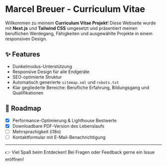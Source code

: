 # Marcel Breuer - Curriculum Vitae

Willkommen zu meinem **Curriculum Vitae Projekt**! Diese Webseite wurde mit **Next.js** und **Tailwind CSS** umgesetzt und präsentiert meinen beruflichen Werdegang, Fähigkeiten und ausgewählte Projekte in einem responsiven Design.

## ✨ Features

- Dunkelmodus-Unterstützung
- Responsive Design für alle Endgeräte
- SEO-optimierte Struktur
- Automatisch generierte `sitemap.xml` und `robots.txt`
- Klar gegliederte Bereiche: Berufliche Erfahrung, Bildungsgang und Qualifikationen

## 🔭 Roadmap

- [x] Performance-Optimierung & Lighthouse Bestwerte
- [x] Downloadbare PDF-Version des Lebenslaufs
- [ ] Mehrsprachigkeit (i18n)
- [ ] Kontaktformular mit E-Mail-Benachrichtigung

---

👉 Viel Spaß beim Entdecken! Bei Fragen oder Feedback gerne ein Issue eröffnen!
